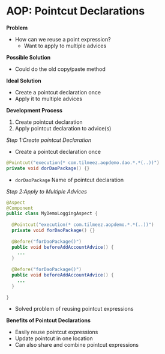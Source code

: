 # AOP: Pointcut Declarations

**Problem**
+ How can we reuse a point expression?
  + Want to apply to multiple advices

**Possible Solution**
+ Could do the old copy/paste method

**Ideal Solution**
+ Create a pointcut declaration once
+ Apply it to multiple advices

**Development Process**
1. Create pointcut declaration
2. Apply pointcut declaration to advice(s)

_Step 1:Create pointcut Declaration_
+ Create a pointcut declaration once

```JAVA
@Pointcut("execution(* com.tilmeez.aopdemo.dao.*.*(..))")
private void dorDaoPackage() {}
```
+ `dorDaoPackage` Name of pointcut declaration

_Step 2:Apply to Multiple Advices_
```JAVA
@Aspect
@Component
public class MyDemoLoggingAspect {
  
  @Pointcut("execution(* com.tilmeez.aopdemo.*.*(..))")
  private void forDaoPackage() {}
  
  @Before("forDaoPackage()")
  public void beforeAddAccountAdvice() {
    ...
  }
  
  @Before("forDaoPackage()")
  public void beforeAddAccountAdvice() {
    ...
  }
      
}
```
+ Solved problem of reusing pointcut expressions

**Benefits of Pointcut Declarations**

+ Easily reuse pointcut expressions
+ Update pointcut in one location
+ Can also share and combine pointcut expressions

